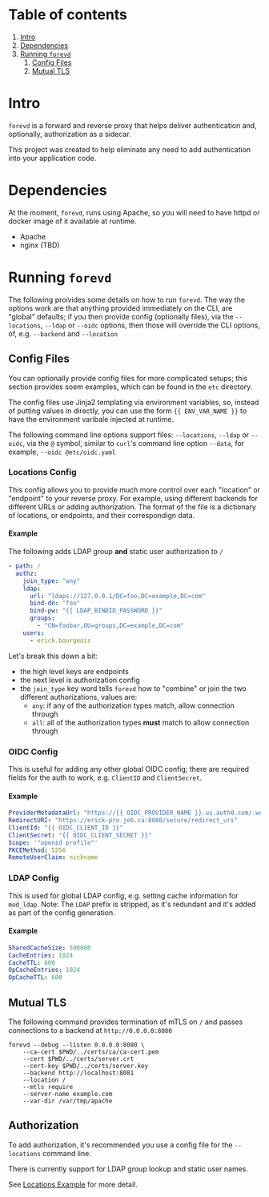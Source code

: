 # Table of contents
1. [Intro](#intro)
2. [Dependencies](#dependencies)
3. [Running `forevd`](#running-forevd)
    1. [Config Files](#config-files)
    2. [Mutual TLS](#mutual-tls)

# Intro

`forevd` is a forward and reverse proxy that helps deliver authentication and, optionally,
authorization as a sidecar.

This project was created to help eliminate any need to add authentication into your application
code.

# Dependencies

At the moment, `forevd`, runs using Apache, so you will need to have httpd or docker image of it
available at runtime.

- Apache
- nginx (TBD)

# Running `forevd`

The following proivides some details on how to run `forevd`. The way the options work are that
anything provided immediately on the CLI, are "global" defaults; if you then provide config
(optionally files), via the `--locations`, `--ldap` or `--oidc` options, then those will override
the CLI options, of, e.g. `--backend` and `--location`

## Config Files

You can optionally provide config files for more complicated setups; this section provides soem
examples, which can be found in the `etc` directory.

The config files use Jinja2 templating via environment variables, so, instead of putting values in
directly, you can use the form `{{ ENV_VAR_NAME }}` to have the environment varibale injected at
runtime.

The following command line options support files: `--locations`, `--ldap` or `--oidc`, via the `@`
symbol, similar to `curl`'s command line option `--data`, for example, `--oidc @etc/oidc.yaml`

### Locations Config

This config allows you to provide much more control over each "location" or "endpoint" to your
reverse proxy. For example, using different backends for different URLs or adding authorization. The
format of the file is a dictionary of locations, or endpoints, and their correspondign data.

#### Example

The following adds LDAP group **and** static user authorization to `/`

```yaml
- path: /
  authz:
    join_type: "any"
    ldap:
      url: "ldaps://127.0.0.1/DC=foo,DC=example,DC=com"
      bind-dn: "foo"
      bind-pw: "{{ LDAP_BINDID_PASSWORD }}"
      groups:
        - "CN=foobar,OU=groups,DC=example,DC=com"
    users:
      - erick.bourgeois
```

Let's break this down a bit:

- the high level keys are endpoints
- the next level is authorization config
- the `join_type` key word tells `forevd` how to "combine" or join the two different authorizations,
  values are:
  - `any`: if any of the authorization types match, allow connection through
  - `all`: all of the authorization types **must** match to allow connection through

### OIDC Config

This is useful for adding any other global OIDC config; there are required fields for the auth to
work, e.g. `ClientID` and `ClientSecret`.

#### Example

```yaml
ProviderMetadataUrl: "https://{{ OIDC_PROVIDER_NAME }}.us.auth0.com/.well-known/openid-configuration"
RedirectURI: "https://erick-pro.jeb.ca:8080/secure/redirect_uri"
ClientId: "{{ OIDC_CLIENT_ID }}"
ClientSecret: "{{ OIDC_CLIENT_SECRET }}"
Scope: '"openid profile"'
PKCEMethod: S256
RemoteUserClaim: nickname
```

### LDAP Config

This is used for global LDAP config, e.g. setting cache information for `mod_ldap`. Note: The `LDAP`
prefix is stripped, as it's redundant and it's added as part of the config generation.

#### Example

```yaml
SharedCacheSize: 500000
CacheEntries: 1024
CacheTTL: 600
OpCacheEntries: 1024
OpCacheTTL: 600
```

## Mutual TLS

The following command provides termination of mTLS on `/` and passes connections to a backend at
`http://0.0.0.0:8080`

```
forevd --debug --listen 0.0.0.0:8080 \
    --ca-cert $PWD/../certs/ca/ca-cert.pem
    --cert $PWD/../certs/server.crt
    --cert-key $PWD/../certs/server.key
    --backend http://localhost:8081
    --location /
    --mtls require
    --server-name example.com
    --var-dir /var/tmp/apache
```

## Authorization

To add authorization, it's recommended you use a config file for the `--locations` command line.

There is currently support for LDAP group lookup and static user names.

See [Locations Example](#example) for more detail.
